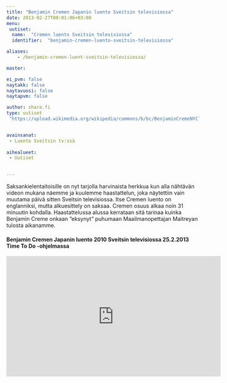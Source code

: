 ```yaml
---
title: "Benjamin Cremen Japanin luento Sveitsin televisiossa"
date: 2013-02-27T00:01:06+03:00
menu:
 uutiset:
  name:  "Cremen luento Sveitsin televisiossa"
  identifier:  "benjamin-cremen-luento-sveitsin-televisiossa"

aliases:
    - /benjamin-cremen-luent-sveitsin-televisiossa/

master:

ei_pvm: false
naytakk: false
naytavuosi: false
naytapvm: false

author: share.fi
type: uutiset
 "https://upload.wikimedia.org/wikipedia/commons/b/bc/BenjaminCremeNYClecture2008.jpg"


avainsanat:
 - Luento Sveitsin tv:ssä
 
aihealueet:
 - Uutiset
 

---
```



<p class="alustus">Saksankielentaitoisille on nyt tarjolla harvinaista herkkua kun alla nähtävän videon mukana näemme ja kuulemme haastattelun, joka näytettiin vain muutama päivä sitten Sveitsin televisiossa. Itse Cremen luento on englanniksi, mutta alkuesittely on saksaa. Cremen osuus alkaa noin 31 minuutin kohdalla. Haastattelussa alussa kerrataan sitä tarinaa kuinka Benjamin Creme onkaan ”eksynyt” puhumaan Maailmanopettajan Maitreyan tulosta aikanamme.</p>
<h4>Benjamin Cremen Japanin luento 2010 Sveitsin televisiossa 25.2.2013 Time To Do -ohjelmassa</h4>
<iframe width="560" height="315" src="https://www.youtube-nocookie.com/embed/AaGVMSTNmac?rel=0&amp;controls=0&ampstart=15;showinfo=0" frameborder="0" allow="autoplay; encrypted-media" allowfullscreen></iframe>